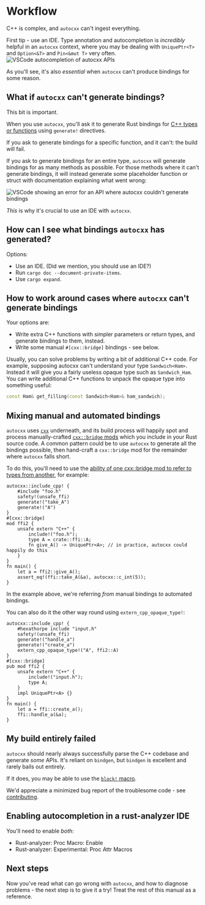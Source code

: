 # Workflow

C++ is complex, and `autocxx` can't ingest everything.

First tip - use an IDE. Type annotation and autocompletion is _incredibly_ helpful in an `autocxx`
context, where you may be dealing with `UniquePtr<T>` and `Option<&T>` and `Pin<&mut T>` very often.
![VSCode autocompletion of autocxx APIs](vscode1.png)

As you'll see, it's also _essential_ when `autocxx` can't produce bindings for some reason.

## What if `autocxx` can't generate bindings?

This bit is important.

When you use `autocxx`, you'll ask it to generate Rust bindings for [C++ types or functions](allowlist.md) using
`generate!` directives.

If you ask to generate bindings for a specific function, and it can't: the build will fail.

If you ask to generate bindings for an entire type, `autocxx` will generate bindings for as
many methods as possible. For those methods where it can't generate bindings, it will instead
generate some placeholder function or struct with documentation explaining what went wrong:

![VSCode showing an error for an API where autocxx couldn't generate bindings](vscode2.png)

_This_ is why it's crucial to use an IDE with `autocxx`.

## How can I see what bindings `autocxx` has generated?

Options:

* Use an IDE. (Did we mention, you should use an IDE?)
* Run `cargo doc --document-private-items`.
* Use `cargo expand`.

## How to work around cases where `autocxx` can't generate bindings

Your options are:

* Write extra C++ functions with simpler parameters or return types, and generate
  bindings to them, instead.
* Write some manual `#[cxx::bridge]` bindings - see below.

Usually, you can solve problems by writing a bit of additional C++ code. For example,
supposing autocxx can't understand your type `Sandwich<Ham>`. Instead it will give
you a fairly useless opaque type such as `Sandwich_Ham`. You can write additional
C++ functions to unpack the opaque type into something useful:

```cpp
const Ham& get_filling(const Sandwich<Ham>& ham_sandwich);
```

## Mixing manual and automated bindings

`autocxx` uses [`cxx`](https://cxx.rs) underneath, and its build process will happily spot and
process manually-crafted [`cxx::bridge` mods](https://cxx.rs/concepts.html) which you include in your
Rust source code. A common pattern could be to use `autocxx` to generate
all the bindings possible, then hand-craft a `cxx::bridge` mod for the
remainder where `autocxx` falls short.

To do this, you'll need to use the [ability of one cxx::bridge mod to refer to types from another](https://cxx.rs/extern-c++.html#reusing-existing-binding-types),
for example:

```rust,ignore
autocxx::include_cpp! {
    #include "foo.h"
    safety!(unsafe_ffi)
    generate!("take_A")
    generate!("A")
}
#[cxx::bridge]
mod ffi2 {
    unsafe extern "C++" {
        include!("foo.h");
        type A = crate::ffi::A;
        fn give_A() -> UniquePtr<A>; // in practice, autocxx could happily do this
    }
}
fn main() {
    let a = ffi2::give_A();
    assert_eq!(ffi::take_A(&a), autocxx::c_int(5));
}
```

In the example above, we're referring *from* manual bindings *to* automated bindings.

You can also do it the other way round using `extern_cpp_opaque_type!`:

```rust,ignore
autocxx::include_cpp! {
    #hexathorpe include "input.h"
    safety!(unsafe_ffi)
    generate!("handle_a")
    generate!("create_a")
    extern_cpp_opaque_type!("A", ffi2::A)
}
#[cxx::bridge]
pub mod ffi2 {
    unsafe extern "C++" {
        include!("input.h");
        type A;
    }
    impl UniquePtr<A> {}
}
fn main() {
    let a = ffi::create_a();
    ffi::handle_a(&a);
}
```

## My build entirely failed

`autocxx` should nearly always successfully parse the C++ codebase and
generate _some_ APIs. It's reliant on `bindgen`, but `bindgen` is excellent
and rarely bails out entirely.

If it does, you may be able to use the [`block!` macro](https://docs.rs/autocxx/latest/autocxx/macro.block.html).

We'd appreciate a minimized bug report of the troublesome code - see [contributing](contributing.md).

## Enabling autocompletion in a rust-analyzer IDE

You'll need to enable _both_:
* Rust-analyzer: Proc Macro: Enable
* Rust-analyzer: Experimental: Proc Attr Macros

## Next steps

Now you've read what can go wrong with `autocxx`, and how to diagnose problems - the next step is to give it a try!
Treat the rest of this manual as a reference.
